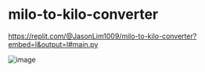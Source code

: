 # milo-to-kilo-converter

https://replit.com/@JasonLim1009/milo-to-kilo-converter?embed=l&output=l#main.py

![image](https://user-images.githubusercontent.com/107684179/202999646-d21d7822-6080-4797-b00d-360ccedc230a.png)
